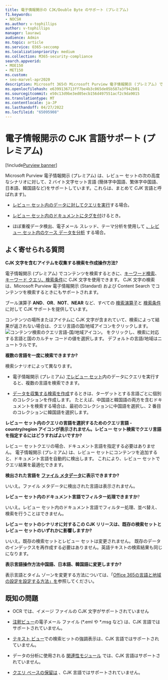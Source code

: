 ```yaml
---
title: 電子情報開示の CJK/Double Byte のサポート (プレミアム)
f1.keywords:
- NOCSH
ms.author: v-tophillips
author: v-tophillips
manager: laurawi
audience: Admin
ms.topic: article
ms.service: O365-seccomp
ms.localizationpriority: medium
ms.collection: M365-security-compliance
search.appverid:
- MOE150
- MET150
ms.custom:
- seo-marvel-apr2020
description: Microsoft 365の Microsoft Purview 電子情報開示 (プレミアム) で、2 バイト文字セットを使用する中国語、日本語、韓国語 (CJK) 言語をサポートする方法について説明します。
ms.openlocfilehash: e6399136713ff7be4b3c065de05b587a3f942b01
ms.sourcegitcommit: e50c13d9be3ed05ecb156d497551acf2c9da9015
ms.translationtype: MT
ms.contentlocale: ja-JP
ms.lasthandoff: 04/27/2022
ms.locfileid: "65095908"
---
```

# <a name="cjk-language-support-for-ediscovery-premium"></a>電子情報開示の CJK 言語サポート (プレミアム)

[!include[Purview banner](../includes/purview-rebrand-banner.md)]

Microsoft Purview 電子情報開示 (プレミアム) は、レビュー セットの次の高度なシナリオに対して、2 バイト文字セット言語 (簡体字中国語、繁体字中国語、日本語、韓国語など)をサポートしています。これらは、まとめて *CJK* 言語と呼ばれます)。

- [レビュー セット内のデータに対してクエリを実行](review-set-search.md)する場合。

- [レビュー セット内のドキュメントにタグを付](tagging-documents.md)けるとき。

- ほぼ重複データ検出、電子メール スレッド、テーマ分析を使用して [、レビュー セット内のケース データを分析](analyzing-data-in-review-set.md) する場合。

## <a name="frequently-asked-questions"></a>よく寄せられる質問

**CJK 文字を含むアイテムを収集する検索を作成操作方法?**

電子情報開示 (プレミアム) でコンテンツを検索するときに、[キーワード検索](building-search-queries.md#keyword-searches)、[キーワード クエリ、検索条件](keyword-queries-and-search-conditions.md)に CJK 文字を使用できます。 CJK 文字の検索は、Microsoft Purview 電子情報開示 (Standard) および Content Search でコンテンツを検索するときにもサポートされます。

ブール演算子 **AND**、**OR**、**NOT**、**NEAR** など、すべての [検索演算子](keyword-queries-and-search-conditions.md#search-operators)と [検索条件](keyword-queries-and-search-conditions.md#search-conditions)に対して CJK サポートを提供しています。

コンテンツの場所またはアイテムに CJK 文字が含まれていて、検索によって結果が返されない場合は、クエリ言語の国/地域アイコンをクリックします。 ![コンテンツ検索のクエリ言語-国/地域アイコン。](../media/8d4b60c8-e1f1-40f9-88ae-ee2a7eca0886.png) をクリックし、検索に対応する言語と国のカルチャ コードの値を選択します。 デフォルトの言語/地域はニュートラルです。

**複数の言語を一度に検索できますか?**

検索シナリオによって異なります。

- 電子情報開示 (プレミアム) [でレビュー セット](review-set-search.md)内のデータにクエリを実行すると、複数の言語を検索できます。

- [データを収集する検索を作成](create-draft-collection.md)するときは、ターゲットとする言語ごとに個別のコレクションを作成します。 たとえば、中国語と韓国語の両方を含むドキュメントを検索する場合は、最初のコレクションに中国語を選択し、2 番目のコレクションに韓国語を選択します。

**レビュー セット内のクエリの言語を選択するためのクエリ言語 -country/region アイコンが表示されません。レビュー セット検索でクエリ言語を指定するにはどうすればよいですか?**

レビュー セットクエリの場合、ドキュメント言語を指定する必要はありません。 電子情報開示 (プレミアム) は、レビュー セットにコンテンツを追加すると、ドキュメント言語を自動的に検出します。 これにより、レビュー セットでクエリ結果を最適化できます。

**検出された言語を [ファイル メタデータ](view-documents-in-review-set.md#file-metadata)に表示できますか?**

いいえ。ファイル メタデータに検出された言語は表示されません。

**レビュー セット内のドキュメント言語でフィルター処理できますか**?

いいえ。レビュー セット内のドキュメント言語でフィルター処理、並べ替え、検索を行うことはできません。

**レビュー セットのシナリオに対するこの CJK リリースは、既存の検索セットとレビュー セットのいずれかに影響しますか?**

いいえ。既存の検索セットとレビュー セットは変更されません。 既存のデータのインデックスを再作成する必要はありません。英語テキストの検索結果も同じになります。

**表示言語操作方法中国語、日本語、韓国語に変更しますか?**

表示言語とタイム ゾーンを変更する方法については、「[Office 365の言語と地域の設定を設定する方法」を](/office365/troubleshoot/access-management/set-language-and-region)参照してください。

## <a name="known-issues"></a>既知の問題

- OCR では、イメージ ファイルの CJK 文字がサポートされていません

- [注釈ビュー](view-documents-in-review-set.md#annotate-view)の電子メール ファイル (*.eml や *.msg など) は、CJK 言語ではサポートされていません。

- [テキスト ビュー](view-documents-in-review-set.md#text-view)での検索ヒットの強調表示は、CJK 言語ではサポートされていません。

- データの分析に使用される [関連性モジュール](using-relevance.md) では、CJK 言語はサポートされていません。

- [クエリ ベースの保留は](managing-holds.md#manage-non-custodial-holds) 、CJK 言語ではサポートされていません。